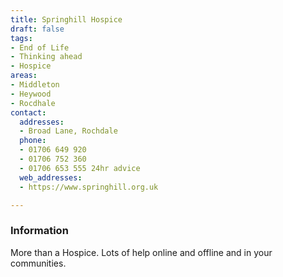 ```yaml
---
title: Springhill Hospice
draft: false
tags:
- End of Life
- Thinking ahead
- Hospice
areas:
- Middleton
- Heywood
- Rocdhale
contact:
  addresses:
  - Broad Lane, Rochdale
  phone:
  - 01706 649 920
  - 01706 752 360
  - 01706 653 555 24hr advice
  web_addresses:
  - https://www.springhill.org.uk

---
```


### Information
More than a Hospice.  Lots of help online and
offline and in your communities.

